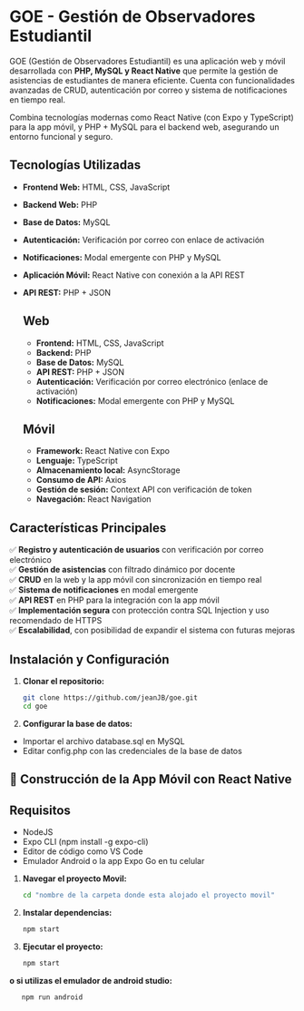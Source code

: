 # GOE - Gestión de Observadores Estudiantil

GOE (Gestión de Observadores Estudiantil) es una aplicación web y móvil desarrollada con **PHP, MySQL y React Native** que permite la gestión de asistencias de estudiantes de manera eficiente. Cuenta con funcionalidades avanzadas de CRUD, autenticación por correo y sistema de notificaciones en tiempo real.

Combina tecnologías modernas como React Native (con Expo y TypeScript) para la app móvil, y PHP + MySQL para el backend web, asegurando un entorno funcional y seguro.

## Tecnologías Utilizadas
- **Frontend Web:** HTML, CSS, JavaScript
- **Backend Web:** PHP
- **Base de Datos:** MySQL
- **Autenticación:** Verificación por correo con enlace de activación
- **Notificaciones:** Modal emergente con PHP y MySQL
- **Aplicación Móvil:** React Native con conexión a la API REST
- **API REST:** PHP + JSON

  ## Web
  - **Frontend:** HTML, CSS, JavaScript
  - **Backend:** PHP
  - **Base de Datos:** MySQL
  - **API REST:** PHP + JSON
  - **Autenticación:** Verificación por correo electrónico (enlace de activación)
  - **Notificaciones:** Modal emergente con PHP y MySQL

   ## Móvil
   - **Framework:** React Native con Expo
   - **Lenguaje:** TypeScript
   - **Almacenamiento local:** AsyncStorage
   - **Consumo de API:** Axios
   - **Gestión de sesión:** Context API con verificación de token
   - **Navegación:** React Navigation

## Características Principales
✅ **Registro y autenticación de usuarios** con verificación por correo electrónico  
✅ **Gestión de asistencias** con filtrado dinámico por docente  
✅ **CRUD** en la web y la app móvil con sincronización en tiempo real  
✅ **Sistema de notificaciones** en modal emergente  
✅ **API REST** en PHP para la integración con la app móvil  
✅ **Implementación segura** con protección contra SQL Injection y uso recomendado de HTTPS  
✅ **Escalabilidad**, con posibilidad de expandir el sistema con futuras mejoras

## Instalación y Configuración

1. **Clonar el repositorio:**
   ```bash
   git clone https://github.com/jeanJB/goe.git
   cd goe
2. **Configurar la base de datos:**
-   Importar el archivo database.sql en MySQL
-   Editar config.php con las credenciales de la base de datos

## 📱 Construcción de la App Móvil con React Native

## Requisitos
- NodeJS
- Expo CLI (npm install -g expo-cli)
- Editor de código como VS Code
- Emulador Android o la app Expo Go en tu celular

1. **Navegar el proyecto Movil:**
   ```bash
   cd "nombre de la carpeta donde esta alojado el proyecto movil"

2. **Instalar dependencias:**
   ```bash
   npm start
   
3. **Ejecutar el proyecto:**
   ```bash
   npm start
   
**o si  utilizas el emulador de android studio:**
   ```bash
      npm run android
   
